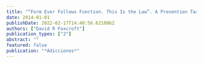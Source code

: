 ```yaml
---
title: "“Form Ever Follows Function. This Is the Law”. A Prevention Taxonomy Based on a Functional Typology"
date: 2014-01-01
publishDate: 2022-02-17T14:48:56.621086Z
authors: ["David R Foxcroft"]
publication_types: ["2"]
abstract: ""
featured: false
publication: "*Adicciones*"
---
```


